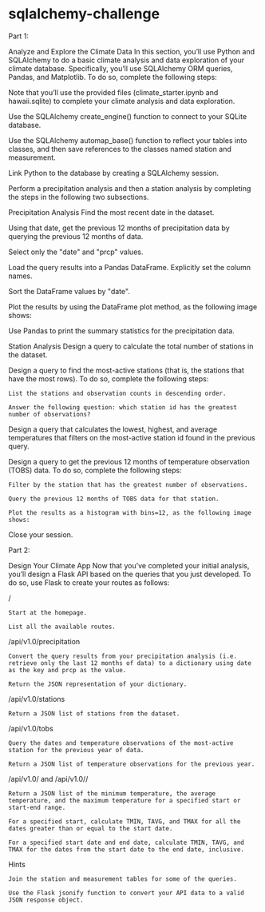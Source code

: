 # sqlalchemy-challenge

Part 1: 

Analyze and Explore the Climate Data
In this section, you’ll use Python and SQLAlchemy to do a basic climate analysis and data exploration of your climate database. Specifically, you’ll use SQLAlchemy ORM queries, Pandas, and Matplotlib. To do so, complete the following steps:

Note that you’ll use the provided files (climate_starter.ipynb and hawaii.sqlite) to complete your climate analysis and data exploration.

Use the SQLAlchemy create_engine() function to connect to your SQLite database.

Use the SQLAlchemy automap_base() function to reflect your tables into classes, and then save references to the classes named station and measurement.

Link Python to the database by creating a SQLAlchemy session.

Perform a precipitation analysis and then a station analysis by completing the steps in the following two subsections.



Precipitation Analysis
Find the most recent date in the dataset.

Using that date, get the previous 12 months of precipitation data by querying the previous 12 months of data.

Select only the "date" and "prcp" values.

Load the query results into a Pandas DataFrame. Explicitly set the column names.

Sort the DataFrame values by "date".

Plot the results by using the DataFrame plot method, as the following image shows:

Use Pandas to print the summary statistics for the precipitation data.



Station Analysis
Design a query to calculate the total number of stations in the dataset.

Design a query to find the most-active stations (that is, the stations that have the most rows). To do so, complete the following steps:
    
    List the stations and observation counts in descending order.
    
    Answer the following question: which station id has the greatest number of observations?

Design a query that calculates the lowest, highest, and average temperatures that filters on the most-active station id found in the previous query.

Design a query to get the previous 12 months of temperature observation (TOBS) data. To do so, complete the following steps:

    Filter by the station that has the greatest number of observations.

    Query the previous 12 months of TOBS data for that station.

    Plot the results as a histogram with bins=12, as the following image shows:

Close your session.


Part 2: 

Design Your Climate App
Now that you’ve completed your initial analysis, you’ll design a Flask API based on the queries that you just developed. To do so, use Flask to create your routes as follows:

/

    Start at the homepage.

    List all the available routes.

/api/v1.0/precipitation

    Convert the query results from your precipitation analysis (i.e. retrieve only the last 12 months of data) to a dictionary using date as the key and prcp as the value.

    Return the JSON representation of your dictionary.

/api/v1.0/stations

    Return a JSON list of stations from the dataset.

/api/v1.0/tobs

    Query the dates and temperature observations of the most-active station for the previous year of data.

    Return a JSON list of temperature observations for the previous year.

/api/v1.0/<start> and /api/v1.0/<start>/<end>

    Return a JSON list of the minimum temperature, the average temperature, and the maximum temperature for a specified start or start-end range.

    For a specified start, calculate TMIN, TAVG, and TMAX for all the dates greater than or equal to the start date.

    For a specified start date and end date, calculate TMIN, TAVG, and TMAX for the dates from the start date to the end date, inclusive.


Hints

    Join the station and measurement tables for some of the queries.

    Use the Flask jsonify function to convert your API data to a valid JSON response object.
    